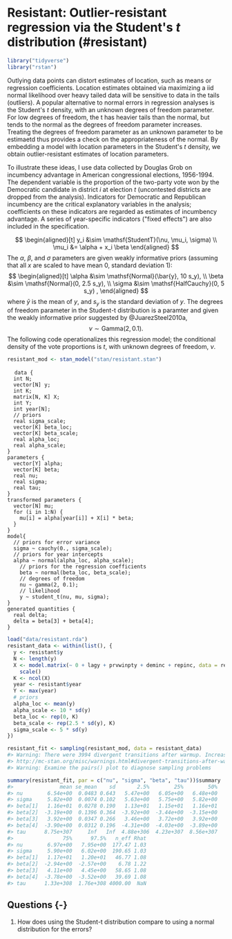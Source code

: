 
# Resistant: Outlier-resistant regression via the Student's $t$ distribution (#resistant)


```r
library("tidyverse")
library("rstan")
```


Outlying data points can distort estimates of location, such as means or regression coefficients.  Location estimates obtained via maximizing a iid normal likelihood over heavy tailed data will be sensitive to data in the tails (outliers). A popular alternative to normal errors in regression analyses is the Student's $t$ density, with an unknown degrees of freedom parameter.  For low degrees of freedom, the t has heavier tails than the normal, but tends to the normal as the degrees of freedom parameter increases.  Treating the degrees of freedom parameter as an unknown parameter to be estimaetd thus provides a check on the appropriateness of the normal.  By embedding a model with location parameters in the Student's $t$ density, we obtain outlier-resistant estimates of location parameters.

To illustrate these ideas, I use data collected by Douglas Grob on incumbency advantage in American congressional elections, 1956-1994.   The dependent variable is the proportion of the two-party vote won by the Democratic candidate in district $i$ at election $t$ (uncontested districts are dropped from the analysis).  Indicators for Democratic and Republican incumbency are the critical explanatory variables in the analysis; coefficients on these indicators are regarded as estimates of incumbency advantage.  A series of year-specific indicators ("fixed effects") are also included in the specification.

$$
\begin{aligned}[t]
y_i &\sim \mathsf{StudentT}(\nu, \mu_i, \sigma) \\
\mu_i &= \alpha + x_i \beta
\end{aligned}
$$
The $\alpha$, $\beta$, and $\sigma$ parameters are given weakly informative priors (assuming that all $x$ are scaled to have mean 0, standard deviation 1):
$$
\begin{aligned}[t]
\alpha &\sim \mathsf{Normal}(\bar{y}, 10 s_y), \\
\beta &\sim \mathsf{Normal}(0, 2.5 s_y), \\
\sigma &\sim \mathsf{HalfCauchy}(0, 5 s_y) ,
\end{aligned}
$$
where $\bar{y}$ is the mean of $y$, and $s_y$ is the standard deviation of $y$.
The degrees of freedom parameter in the Student-t distribution is a paramter and given the weakly informative prior suggested by @JuarezSteel2010a,
$$
\nu \sim \mathsf{Gamma}(2, 0.1) .
$$
The following code operationalizes this regression model; the conditional density of the vote proportions is $t$, with unknown degrees of freedom, $\nu.$ 



```r
resistant_mod <- stan_model("stan/resistant.stan")
```
<pre>
  <code class="stan">data {
  int N;
  vector[N] y;
  int K;
  matrix[N, K] X;
  int Y;
  int<lower = 1, upper = Y> year[N];
  // priors
  real sigma_scale;
  vector[K] beta_loc;
  vector<lower = 0.>[K] beta_scale;
  real alpha_loc;
  real<lower = 0.> alpha_scale;
}
parameters {
  vector[Y] alpha;
  vector[K] beta;
  real<lower = 2.> nu;
  real<lower = 0.> sigma;
  real<lower = 0.> tau;
}
transformed parameters {
  vector[N] mu;
  for (i in 1:N) {
    mu[i] = alpha[year[i]] + X[i] * beta;
  }
}
model{
  // priors for error variance
  sigma ~ cauchy(0., sigma_scale);
  // priors for year intercepts
  alpha ~ normal(alpha_loc, alpha_scale);
	// priors for the regression coefficients
	beta ~ normal(beta_loc, beta_scale);
	// degrees of freedom
	nu ~ gamma(2, 0.1);
	// likelihood
	y ~ student_t(nu, mu, sigma);
}
generated quantities {
  real delta;
  delta = beta[3] + beta[4];
}</code>
</pre>



```r
load("data/resistant.rda")
resistant_data <- within(list(), {
  y <- resistant$y
  N <- length(y)
  X <- model.matrix(~ 0 + lagy + prvwinpty + deminc + repinc, data = resistant) %>%
    scale()
  K <- ncol(X)
  year <- resistant$year
  Y <- max(year)
  # priors
  alpha_loc <- mean(y)
  alpha_scale <- 10 * sd(y)
  beta_loc <- rep(0, K)
  beta_scale <- rep(2.5 * sd(y), K)
  sigma_scale <- 5 * sd(y)
})
```


```r
resistant_fit <- sampling(resistant_mod, data = resistant_data)
#> Warning: There were 3994 divergent transitions after warmup. Increasing adapt_delta above 0.8 may help. See
#> http://mc-stan.org/misc/warnings.html#divergent-transitions-after-warmup
#> Warning: Examine the pairs() plot to diagnose sampling problems
```

```r
summary(resistant_fit, par = c("nu", "sigma", "beta", "tau"))$summary
#>               mean se_mean    sd       2.5%        25%        50%
#> nu        6.54e+00  0.0483 0.643   5.47e+00   6.05e+00   6.48e+00
#> sigma     5.82e+00  0.0074 0.102   5.63e+00   5.75e+00   5.82e+00
#> beta[1]   1.16e+01  0.0278 0.190   1.13e+01   1.15e+01   1.16e+01
#> beta[2]  -3.19e+00  0.1396 0.364  -3.92e+00  -3.44e+00  -3.15e+00
#> beta[3]   3.92e+00  0.0347 0.266   3.46e+00   3.72e+00   3.92e+00
#> beta[4]  -3.90e+00  0.0312 0.196  -4.31e+00  -4.03e+00  -3.89e+00
#> tau      8.75e+307     Inf   Inf  4.88e+306  4.23e+307  8.56e+307
#>                75%      97.5%   n_eff Rhat
#> nu        6.97e+00   7.95e+00  177.47 1.03
#> sigma     5.90e+00   6.02e+00  190.65 1.03
#> beta[1]   1.17e+01   1.20e+01   46.77 1.08
#> beta[2]  -2.94e+00  -2.57e+00    6.78 1.22
#> beta[3]   4.11e+00   4.45e+00   58.65 1.08
#> beta[4]  -3.78e+00  -3.52e+00   39.69 1.08
#> tau      1.33e+308  1.76e+308 4000.00  NaN
```

## Questions {-}

1. How does using the Student-t distribution compare to using a normal distribution for the errors?

